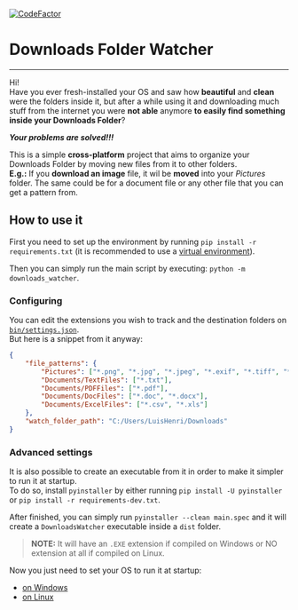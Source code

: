 [![CodeFactor](https://www.codefactor.io/repository/github/luishenri/downloads-folder-watcher/badge)](https://www.codefactor.io/repository/github/luishenri/downloads-folder-watcher)

# Downloads Folder Watcher

______________________________________________________________________

Hi!\
Have you ever fresh-installed your OS and saw how **beautiful** and **clean** were the folders inside it, but after a while using it and downloading much stuff from the internet you were **not able** anymore **to easily find something inside your Downloads Folder**?

**_Your problems are solved!!!_**

This is a simple **cross-platform** project that aims to organize your Downloads Folder by moving new files from it to other folders.\
**E.g.:** If you **download an image** file, it wil be **moved** into your _Pictures_ folder. The same could be for a document file or any other file that you can get a pattern from.

## How to use it

First you need to set up the environment by running `pip install -r requirements.txt` (it is recommended to use a [virtual environment](https://docs.python.org/pt-br/3/library/venv.html)).

Then you can simply run the main script by executing: `python -m downloads_watcher`.

### Configuring

You can edit the extensions you wish to track and the destination folders on [`bin/settings.json`](bin/settings.json).\
But here is a snippet from it anyway:

```json
{
    "file_patterns": {
        "Pictures": ["*.png", "*.jpg", "*.jpeg", "*.exif", "*.tiff", "*.gif", "*.bmp"],
        "Documents/TextFiles": ["*.txt"],
        "Documents/PDFFiles": ["*.pdf"],
        "Documents/DocFiles": ["*.doc", "*.docx"],
        "Documents/ExcelFiles": ["*.csv", "*.xls"]
    },
    "watch_folder_path": "C:/Users/LuisHenri/Downloads"
}
```

### Advanced settings

It is also possible to create an executable from it in order to make it simpler to run it at startup.\
To do so, install `pyinstaller` by either running `pip install -U pyinstaller` or `pip install -r requirements-dev.txt`.

After finished, you can simply run `pyinstaller --clean main.spec` and it will create a `DownloadsWatcher` executable inside a `dist` folder.

> **NOTE:** It will have an `.EXE` extension if compiled on Windows or NO extension at all if compiled on Linux.

Now you just need to set your OS to run it at startup:

- [on Windows](https://www.dell.com/support/kbdoc/pt-br/000124550/how-to-add-app-to-startup-in-windows-10)
- [on Linux](https://askubuntu.com/questions/48321/how-do-i-start-applications-automatically-on-login)
